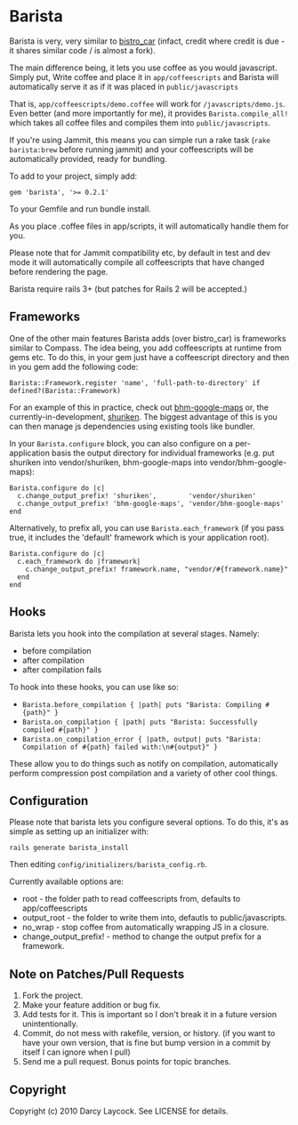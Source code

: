 # Barista #

Barista is very, very similar to [bistro\_car](http://github.com/jnicklas/bistro_car) (infact, credit where credit is due - it shares similar
code / is almost a fork).

The main difference being, it lets you use coffee as you would javascript. Simply put, Write coffee
and place it in `app/coffeescripts` and Barista will automatically serve it as if it was placed in `public/javascripts`

That is, `app/coffeescripts/demo.coffee` will work for `/javascripts/demo.js`. Even better (and more importantly
for me), it provides `Barista.compile_all!` which takes all coffee files and compiles them into `public/javascripts`.

If you're using Jammit, this means you can simple run a rake task (`rake barista:brew` before running jammit) and
your coffeescripts will be automatically provided, ready for bundling.

To add to your project, simply add:

    gem 'barista', '>= 0.2.1'
    
To your Gemfile and run bundle install.

As you place .coffee files in app/scripts, it will automatically handle them for you.

Please note that for Jammit compatibility etc, by default in test and dev mode it will
automatically compile all coffeescripts that have changed before rendering the page.

Barista require rails 3+ (but patches for Rails 2 will be accepted.)

## Frameworks ##

One of the other main features Barista adds (over bistro\_car) is frameworks similar
to Compass. The idea being, you add coffeescripts at runtime from gems etc. To do this,
in your gem just have a coffeescript directory and then in you gem add the following code:

    Barista::Framework.register 'name', 'full-path-to-directory' if defined?(Barista::Framework)
    
For an example of this in practice, check out [bhm-google-maps](http://github.com/YouthTree/bhm-google-maps)
or, the currently-in-development, [shuriken](http://github.com/Sutto/shuriken). The biggest advantage of this
is you can then manage js dependencies using existing tools like bundler.

In your `Barista.configure` block, you can also configure on a per-application basis the output directory
for individual frameworks (e.g. put shuriken into vendor/shuriken, bhm-google-maps into vendor/bhm-google-maps):

    Barista.configure do |c|
      c.change_output_prefix! 'shuriken',        'vendor/shuriken'
      c.change_output_prefix! 'bhm-google-maps', 'vendor/bhm-google-maps'
    end
    
Alternatively, to prefix all, you can use `Barista.each_framework` (if you pass true, it includes the 'default' framework
which is your application root).

    Barista.configure do |c|
      c.each_framework do |framework|
        c.change_output_prefix! framework.name, "vendor/#{framework.name}"
      end
    end
    
## Hooks ##

Barista lets you hook into the compilation at several stages. Namely:

* before compilation
* after compilation
* after compilation fails

To hook into these hooks, you can use like so:

* `Barista.before_compilation { |path| puts "Barista: Compiling #{path}" }`
* `Barista.on_compilation { |path| puts "Barista: Successfully compiled #{path}" }`
* `Barista.on_compilation_error { |path, output| puts "Barista: Compilation of #{path} failed with:\n#{output}" }`

These allow you to do things such as notify on compilation, automatically
perform compression post compilation and a variety of other cool things.

## Configuration ##

Please note that barista lets you configure several options. To do this,
it's as simple as setting up an initializer with:

    rails generate barista_install
    
Then editing `config/initializers/barista_config.rb`.

Currently available options are:

* root - the folder path to read coffeescripts from, defaults to app/coffeescripts
* output\_root - the folder to write them into, defautls to public/javascripts.
* no\_wrap - stop coffee from automatically wrapping JS in a closure.
* change\_output\_prefix! - method to change the output prefix for a framework.

## Note on Patches/Pull Requests ##
 
1. Fork the project.
2. Make your feature addition or bug fix.
3. Add tests for it. This is important so I don't break it in a future version unintentionally.
4. Commit, do not mess with rakefile, version, or history. (if you want to have your own version, that is fine but bump version in a commit by itself I can ignore when I pull)
5. Send me a pull request. Bonus points for topic branches.

## Copyright ##

Copyright (c) 2010 Darcy Laycock. See LICENSE for details.